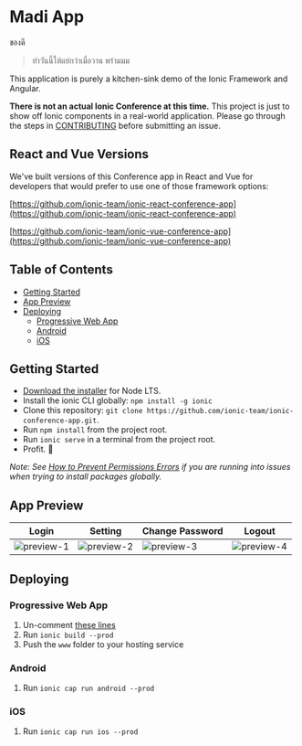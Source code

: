 # Madi App
  ของดี

> ทำวันนี้ให้แย่กว่าเมื่อวาน พร่ามมม

This application is purely a kitchen-sink demo of the Ionic Framework and Angular.

**There is not an actual Ionic Conference at this time.** This project is just to show off Ionic components in a real-world application. Please go through the steps in [CONTRIBUTING](https://github.com/ionic-team/ionic-conference-app/blob/master/.github/CONTRIBUTING.md) before submitting an issue.

## React and Vue Versions

We've built versions of this Conference app in React and Vue for developers that would prefer to use one of those framework options:

[https://github.com/ionic-team/ionic-react-conference-app](https://github.com/ionic-team/ionic-react-conference-app)

[https://github.com/ionic-team/ionic-vue-conference-app](https://github.com/ionic-team/ionic-vue-conference-app)

## Table of Contents
- [Getting Started](#getting-started)
- [App Preview](#app-preview)
- [Deploying](#deploying)
  - [Progressive Web App](#progressive-web-app)
  - [Android](#android)
  - [iOS](#ios)


## Getting Started

* [Download the installer](https://nodejs.org/) for Node LTS.
* Install the ionic CLI globally: `npm install -g ionic`
* Clone this repository: `git clone https://github.com/ionic-team/ionic-conference-app.git`.
* Run `npm install` from the project root.
* Run `ionic serve` in a terminal from the project root.
* Profit. :tada:

_Note: See [How to Prevent Permissions Errors](https://docs.npmjs.com/getting-started/fixing-npm-permissions) if you are running into issues when trying to install packages globally._

## App Preview

| Login  | Setting | Change Password | Logout |
| ------------- | ------------- | ------------- | ------------- |
|  ![preview-1](https://user-images.githubusercontent.com/41660990/211323328-f985ca06-743a-4446-97ac-a55a65e6ccbf.png)  |  ![preview-2](https://user-images.githubusercontent.com/41660990/211323333-3286d47b-ff92-4fa3-8b70-8d0fbe4d125c.png)  | ![preview-3](https://user-images.githubusercontent.com/41660990/211323342-e434a405-7b66-4879-82bd-79fb256f9c5b.png)  | ![preview-4](https://user-images.githubusercontent.com/41660990/211323346-41056f35-f336-4df4-86bd-126d322608e1.png)  |

## Deploying

### Progressive Web App

1. Un-comment [these lines](https://github.com/ionic-team/ionic2-app-base/blob/master/src/index.html#L21)
2. Run `ionic build --prod`
3. Push the `www` folder to your hosting service

### Android

1. Run `ionic cap run android --prod`

### iOS

1. Run `ionic cap run ios --prod`




